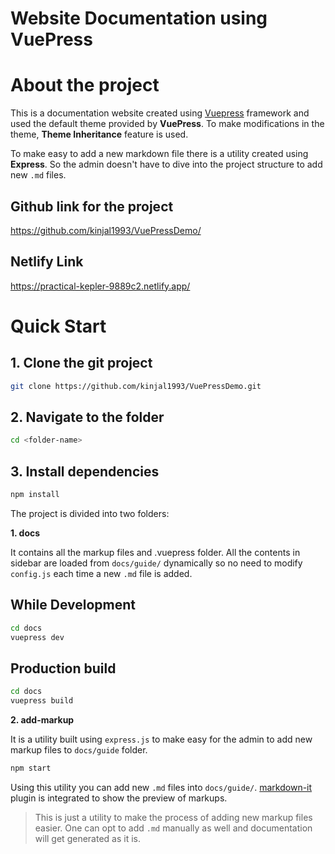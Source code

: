 # Website Documentation using VuePress

# About the project

This is a documentation website created using [Vuepress](https://vuepress.vuejs.org/) framework and used the default theme provided by **VuePress**. To make modifications in the theme, **Theme Inheritance** feature is used.

To make easy to add a new markdown file there is a utility created using **Express**. So the admin doesn't have to dive into the project structure to add new `.md` files.

## Github link for the project
https://github.com/kinjal1993/VuePressDemo/

## Netlify Link
https://practical-kepler-9889c2.netlify.app/

# Quick Start

## 1. Clone the git project
``` bash
git clone https://github.com/kinjal1993/VuePressDemo.git
``` 
## 2. Navigate to the folder
``` bash
cd <folder-name>
``` 
## 3. Install dependencies
``` bash
npm install
```

The project is divided into two folders:

**1. docs**

It contains all the markup files and .vuepress folder. All the contents in sidebar are loaded from `docs/guide/` dynamically so no need to modify `config.js` each time a new `.md` file is added.

## While Development
``` bash
cd docs
vuepress dev
```

## Production build
``` bash
cd docs
vuepress build
```

**2. add-markup**

It is a utility built using `express.js` to make easy for the admin to add new markup files to `docs/guide` folder.

``` bash
npm start
```

Using this utility you can add new `.md` files into `docs/guide/`. [markdown-it](https://github.com/markdown-it/markdown-it) plugin is integrated to show the preview of markups.

> This is just a utility to make the process of adding new markup files easier. One can opt to add `.md` manually as well and documentation will get generated as it is.